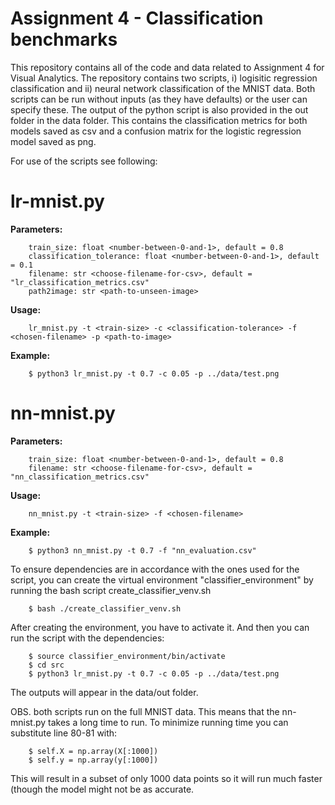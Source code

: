 # Assignment 4 - Classification benchmarks
This repository contains all of the code and data related to Assignment 4 for Visual Analytics.
The repository contains two scripts, i) logisitic regression classification and ii) neural network classification of the MNIST data.
Both scripts can be run without inputs (as they have defaults) or the user can specify these.
The output of the python script is also provided in the out folder in the data folder. This contains the classification metrics for both models saved as csv and a confusion matrix for the logistic regression model saved as png.

For use of the scripts see following: <br>

# lr-mnist.py <br>

__Parameters:__ <br>
```
    train_size: float <number-between-0-and-1>, default = 0.8
    classification_tolerance: float <number-between-0-and-1>, default = 0.1
    filename: str <choose-filename-for-csv>, default = "lr_classification_metrics.csv"
    path2image: str <path-to-unseen-image>
```
    
__Usage:__ <br>
```
    lr_mnist.py -t <train-size> -c <classification-tolerance> -f <chosen-filename> -p <path-to-image>
```
    
__Example:__ <br>
```
    $ python3 lr_mnist.py -t 0.7 -c 0.05 -p ../data/test.png
```


# nn-mnist.py <br>

__Parameters:__ <br>
```
    train_size: float <number-between-0-and-1>, default = 0.8
    filename: str <choose-filename-for-csv>, default = "nn_classification_metrics.csv"
```
    
__Usage:__ <br>
```
    nn_mnist.py -t <train-size> -f <chosen-filename>
```
    
__Example:__ <br>
```
    $ python3 nn_mnist.py -t 0.7 -f "nn_evaluation.csv"
```



To ensure dependencies are in accordance with the ones used for the script, you can create the virtual environment "classifier_environment" by running the bash script create_classifier_venv.sh
```
    $ bash ./create_classifier_venv.sh
```
After creating the environment, you have to activate it. And then you can run the script with the dependencies:
```
    $ source classifier_environment/bin/activate
    $ cd src
    $ python3 lr_mnist.py -t 0.7 -c 0.05 -p ../data/test.png
```

The outputs will appear in the data/out folder.

OBS. both scripts run on the full MNIST data. This means that the nn-mnist.py takes a long time to run. To minimize running time you can substitute line 80-81 with:
```
    $ self.X = np.array(X[:1000])
    $ self.y = np.array(y[:1000])
```
This will result in a subset of only 1000 data points so it will run much faster (though the model might not be as accurate.
